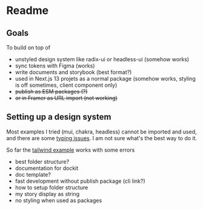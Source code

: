 # Readme

## Goals

To build on top of

- unstyled design system like radix-ui or headless-ui (somehow works)
- sync tokens with Figma (works)
- write documents and storybook (best format?)
- used in Next.js 13 projets as a normal package (somehow works, styling is off sometimes, client component only)
- ~~publish as ESM packages (?)~~
- ~~or in Framer as URL import (not working)~~

## Setting up a design system

Most examples I tried (mui, chakra, headless) cannot be imported and used, and there are some [typing issues](https://studio.backlight.dev/edit/bfzeo1pWt4DALHCDRGhV/listbox/src/listbox.tsx?p=doc). I am not sure what's the best way to do it.

So far the [tailwind example](https://studio.backlight.dev/edit/bfzeo1pWt4DALHCDRGhV/menu/?p=doc) works with some errors

- best folder structure?
- documentation for dockit
- doc template?
- fast development without publish package (cli link?)
- how to setup folder structure
- my story display as string
- no styling when used as packages

